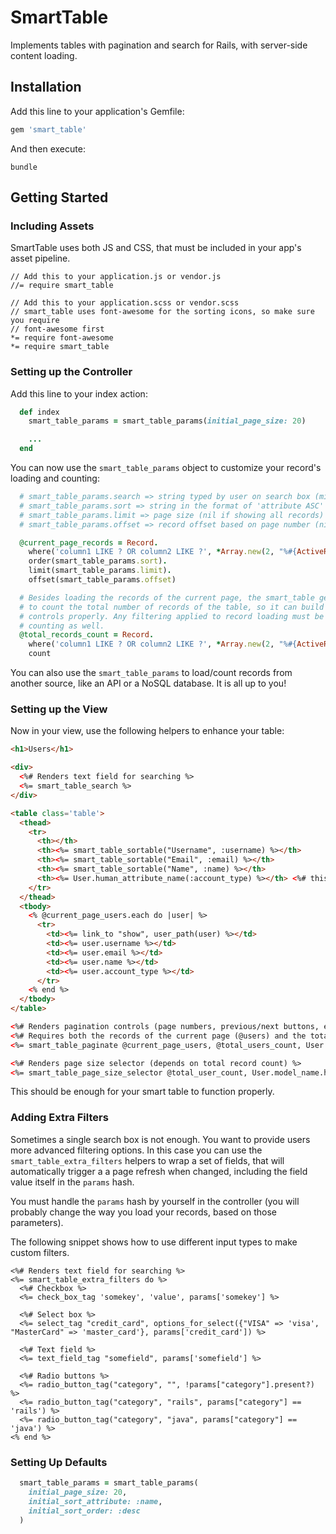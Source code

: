 # SmartTable

Implements tables with pagination and search for Rails, with server-side content loading.

## Installation
Add this line to your application's Gemfile:

```ruby
gem 'smart_table'
```

And then execute:
```
bundle
```

## Getting Started

### Including Assets
SmartTable uses both JS and CSS, that must be included in your app's asset pipeline.
```
// Add this to your application.js or vendor.js
//= require smart_table

// Add this to your application.scss or vendor.scss
// smart_table uses font-awesome for the sorting icons, so make sure you require
// font-awesome first
*= require font-awesome
*= require smart_table
```

### Setting up the Controller
Add this line to your index action:
```ruby
  def index
    smart_table_params = smart_table_params(initial_page_size: 20)

    ...
  end
```

You can now use the `smart_table_params` object to customize your record's loading and counting:
```ruby
  # smart_table_params.search => string typed by user on search box (might be nil or empty)
  # smart_table_params.sort => string in the format of 'attribute ASC' or 'attribute DESC' (might be nil if there is no sorting specified)
  # smart_table_params.limit => page size (nil if showing all records)
  # smart_table_params.offset => record offset based on page number (nil if showing all records)

  @current_page_records = Record.
    where('column1 LIKE ? OR column2 LIKE ?', *Array.new(2, "%#{ActiveRecord::Base.sanitize_sql_like(smart_table_params.search)}%")).
    order(smart_table_params.sort).
    limit(smart_table_params.limit).
    offset(smart_table_params.offset)

  # Besides loading the records of the current page, the smart_table gem requires you
  # to count the total number of records of the table, so it can build the pagination
  # controls properly. Any filtering applied to record loading must be applied to
  # counting as well.
  @total_records_count = Record.
    where('column1 LIKE ? OR column2 LIKE ?', *Array.new(2, "%#{ActiveRecord::Base.sanitize_sql_like(smart_table_params.search)}%")).
    count
```

You can also use the `smart_table_params` to load/count records from another source, like an API or a NoSQL database. It is all up to you!

### Setting up the View
Now in your view, use the following helpers to enhance your table:

```html
<h1>Users</h1>

<div>
  <%# Renders text field for searching %>
  <%= smart_table_search %>
</div>

<table class='table'>
  <thead>
    <tr>
      <th></th>
      <th><%= smart_table_sortable("Username", :username) %></th>
      <th><%= smart_table_sortable("Email", :email) %></th>
      <th><%= smart_table_sortable("Name", :name) %></th>
      <th><%= User.human_attribute_name(:account_type) %></th> <%# this column is not sortable %>
    </tr>
  </thead>
  <tbody>
    <% @current_page_users.each do |user| %>
      <tr>
        <td><%= link_to "show", user_path(user) %></td>
        <td><%= user.username %></td>
        <td><%= user.email %></td>
        <td><%= user.name %></td>
        <td><%= user.account_type %></td>
      </tr>
    <% end %>
  </tbody>
</table>

<%# Renders pagination controls (page numbers, previous/next buttons, etc) %>
<%# Requires both the records of the current page (@users) and the total count %>
<%= smart_table_paginate @current_page_users, @total_users_count, User.model_name.human %>

<%# Renders page size selector (depends on total record count) %>
<%= smart_table_page_size_selector @total_user_count, User.model_name.human %>
```

This should be enough for your smart table to function properly.

### Adding Extra Filters

Sometimes a single search box is not enough. You want to provide users more advanced filtering options. In this case you can use the `smart_table_extra_filters` helpers to wrap a set of fields, that will automatically trigger a a page refresh when changed, including the field value itself in the `params` hash.

You must handle the `params` hash by yourself in the controller (you will probably change the way you load your records, based on those parameters).

The following snippet shows how to use different input types to make custom filters.

```
<%# Renders text field for searching %>
<%= smart_table_extra_filters do %>
  <%# Checkbox %>
  <%= check_box_tag 'somekey', 'value', params['somekey'] %>

  <%# Select box %>
  <%= select_tag "credit_card", options_for_select({"VISA" => 'visa', "MasterCard" => 'master_card'}, params['credit_card']) %>

  <%# Text field %>
  <%= text_field_tag "somefield", params['somefield'] %>

  <%# Radio buttons %>
  <%= radio_button_tag("category", "", !params["category"].present?) %>
  <%= radio_button_tag("category", "rails", params["category"] == 'rails') %>
  <%= radio_button_tag("category", "java", params["category"] == 'java') %>
<% end %>
```

### Setting Up Defaults
```ruby
  smart_table_params = smart_table_params(
    initial_page_size: 20,
    initial_sort_attribute: :name,
    initial_sort_order: :desc
  )
```
